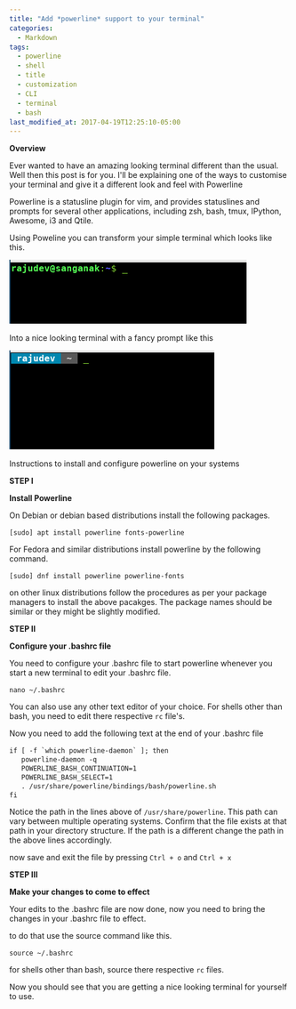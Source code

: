 ```yaml
---
title: "Add *powerline* support to your terminal"
categories:
  - Markdown
tags:
  - powerline
  - shell
  - title
  - customization
  - CLI
  - terminal
  - bash
last_modified_at: 2017-04-19T12:25:10-05:00
---
```


**Overview**

Ever wanted to have an amazing looking terminal different than the usual. Well then this post is for you.
I'll be explaining one of the ways to customise your terminal and give it a different look and feel with Powerline

Powerline is a statusline plugin for vim, and provides statuslines and prompts for several other applications, including zsh, bash, tmux, IPython, Awesome, i3 and Qtile.

Using Poweline you can transform your simple terminal which looks like this.

<img src="/assets/images/simpleTerminal.png" alt="simple terminal"/>


Into a nice looking terminal with a fancy prompt like this

<img src="/assets/images/powerlineTerminal.png" alt="Fancy terminal"/>

Instructions to install and configure powerline on your systems

**STEP I**

**Install Powerline**

On Debian or debian based distributions install the following packages.

```
[sudo] apt install powerline fonts-powerline
```

For Fedora and similar distributions install powerline by the following command.

```
[sudo] dnf install powerline powerline-fonts
```


on other linux distributions follow the procedures as per your package managers to install the above pacakges. The package names should be similar or they might be slightly modified.


**STEP II**

**Configure your .bashrc file**

You need to configure your .bashrc file to start powerline whenever you start a new terminal
to edit your .bashrc file.

```
nano ~/.bashrc
```

You can also use any other text editor of your choice.
For shells other than bash, you need to edit there respective `rc` file's.


Now you need to add the following text at the end of your .bashrc file
```
if [ -f `which powerline-daemon` ]; then
   powerline-daemon -q
   POWERLINE_BASH_CONTINUATION=1
   POWERLINE_BASH_SELECT=1
   . /usr/share/powerline/bindings/bash/powerline.sh
fi
```
Notice the path in the lines above of `/usr/share/powerline`. This path can vary between multiple operating systems. Confirm that the file exists at that path in your directory structure. If the path is a different change the path in the above lines accordingly.


now save and exit the file by pressing `Ctrl + o` and `Ctrl + x`


**STEP III**

**Make your changes to come to effect**

Your edits to the .bashrc file are now done, now you need to bring the changes in your .bashrc file to effect.

to do that use the source command like this.

```
source ~/.bashrc
```

for shells other than bash, source there respective `rc` files.


Now you should see that you are getting a nice looking terminal for yourself to use.
